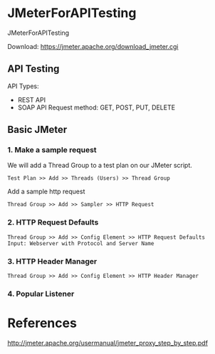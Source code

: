 # JMeterForAPITesting
JMeterForAPITesting

Download: https://jmeter.apache.org/download_jmeter.cgi

## API Testing

API Types:
+ REST API
+ SOAP API 
Request method: GET, POST, PUT, DELETE

## Basic JMeter

### 1. Make a sample request

We will add a Thread Group to a test plan on our JMeter script.
```
Test Plan >> Add >> Threads (Users) >> Thread Group
```
Add a sample http request
```
Thread Group >> Add >> Sampler >> HTTP Request
```

### 2. HTTP Request Defaults

```
Thread Group >> Add >> Config Element >> HTTP Request Defaults
Input: Webserver with Protocol and Server Name
```

### 3. HTTP Header Manager

```
Thread Group >> Add >> Config Element >> HTTP Header Manager
```

### 4. Popular Listener 



# References

http://jmeter.apache.org/usermanual/jmeter_proxy_step_by_step.pdf
